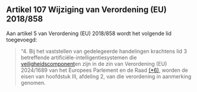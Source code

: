 ## Artikel 107 Wijziging van Verordening (EU) 2018/858

Aan artikel 5 van Verordening (EU) 2018/858 wordt het volgende lid toegevoegd:
> “4. Bij het vaststellen van gedelegeerde handelingen krachtens lid 3 betreffende artificiële-intelligentiesystemen die [veiligheidscomponent](a3.md#^veiligheidscomponent)en zijn in de zin van Verordening (EU) 2024/1689 van het Europees Parlement en de Raad [(\*6)](#ntr*6-L_202401689NL.000101-E0063), worden de eisen van hoofdstuk III, afdeling 2, van die verordening in aanmerking genomen.
